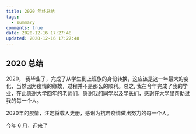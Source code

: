 ```yaml
---
title: 2020 年终总结
tags:
  - summary
comments: true
date: 2020-12-16 17:27:48
updated: 2020-12-16 17:27:48
---
```


## 2020 总结

2020， 我毕业了，完成了从学生到上班族的身份转换，这应该是这一年最大的变化，当然因为疫情的缘故，过程并不是那么的顺利。总之, 我在今年完成了我的学业，在此感谢大学四年的老师们，感谢我的同学以及学长们，感谢在大学里帮助过我的每一个人。

2020年的疫情，注定将载入史册，感谢为抗击疫情做出努力的每一个人。

今年 6 月，迎来了